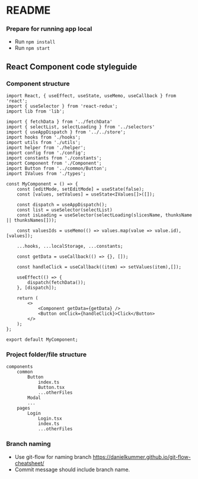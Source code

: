 # README #

### Prepare for running app local

* Run `npm install`<br />
* Run `npm start` <br />

## React Component code styleguide

### Component structure

    import React, { useEffect, useState, useMemo, useCallback } from 'react';
    import { useSelector } from 'react-redux';
    import lib from 'lib';
    
    import { fetchData } from '../fetchData'
    import { selectList, selectLoading } from '../selectors'
    import { useAppDispatch } from '../../store';
    import hooks from './hooks';
    import utils from './utils';
    import helper from './helper';
    import config from './config';
    import constants from './constants';
    import Component from './Component';
    import Button from '../common/Button';
    import IValues from './types';

    const MyComponent = () => {
        const [editMode, setEditMode] = useState(false);
        const [values, setValues] = useState<IValues[]>([]);

        const dispatch = useAppDispatch();
        const list = useSelector(selectList)
        const isLoading = useSelector(selectLoading(slicesName, thunksName || thunksNames[]));

        const valuesIds = useMemo(() => values.map(value => value.id), [values]);

        ...hooks, ...localStorage, ...constants;

        const getData = useCallback(() => {}, []);
        
        const handleClick = useCallback((item) => setValues(item),[]);
 
        useEffect(() => {
            dispatch(fetchData());
        }, [dispatch]);
        
        return (
            <>
                <Component getData={getData} />
                <Button onClick={handleClick}>Click</Button>
            </>
        );
    };

    export default MyComponent;

### Project folder/file structure

    components
        common
            Button
                index.ts
                Button.tsx
                ...otherFiles
            Modal
            ...
        pages
            Login
                Login.tsx
                index.ts
                ...otherFiles


### Branch naming

* Use git-flow for naming branch https://danielkummer.github.io/git-flow-cheatsheet/
* Commit message should include branch name.
